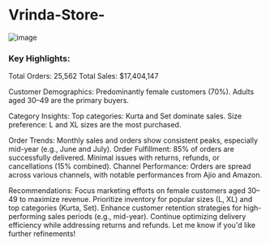 # Vrinda-Store-

![image](https://github.com/user-attachments/assets/2f03fda1-82db-4974-a941-17c2ed99087b)

### Key Highlights:
Total Orders: 25,562
Total Sales: $17,404,147

Customer Demographics: 
Predominantly female customers (70%).
Adults aged 30–49 are the primary buyers.

Category Insights:
Top categories: Kurta and Set dominate sales.
Size preference: L and XL sizes are the most purchased.

Order Trends:
Monthly sales and orders show consistent peaks, especially mid-year (e.g., June and July).
Order Fulfillment:
85% of orders are successfully delivered.
Minimal issues with returns, refunds, or cancellations (15% combined).
Channel Performance:
Orders are spread across various channels, with notable performances from Ajio and Amazon.

Recommendations:
Focus marketing efforts on female customers aged 30–49 to maximize revenue.
Prioritize inventory for popular sizes (L, XL) and top categories (Kurta, Set).
Enhance customer retention strategies for high-performing sales periods (e.g., mid-year).
Continue optimizing delivery efficiency while addressing returns and refunds.
Let me know if you'd like further refinements!
